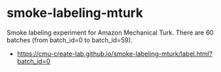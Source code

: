 # smoke-labeling-mturk
Smoke labeling experiment for Amazon Mechanical Turk. There are 60 batches (from batch_id=0 to batch_id=59).
- https://cmu-create-lab.github.io/smoke-labeling-mturk/label.html?batch_id=0
